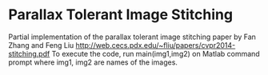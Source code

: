 # Parallax Tolerant Image Stitching
Partial implementation of the parallax tolerant image stitching paper by Fan Zhang and Feng Liu
http://web.cecs.pdx.edu/~fliu/papers/cvpr2014-stitching.pdf
To execute the code, run main(img1,img2) on Matlab command prompt where img1, img2 are names of the images.

